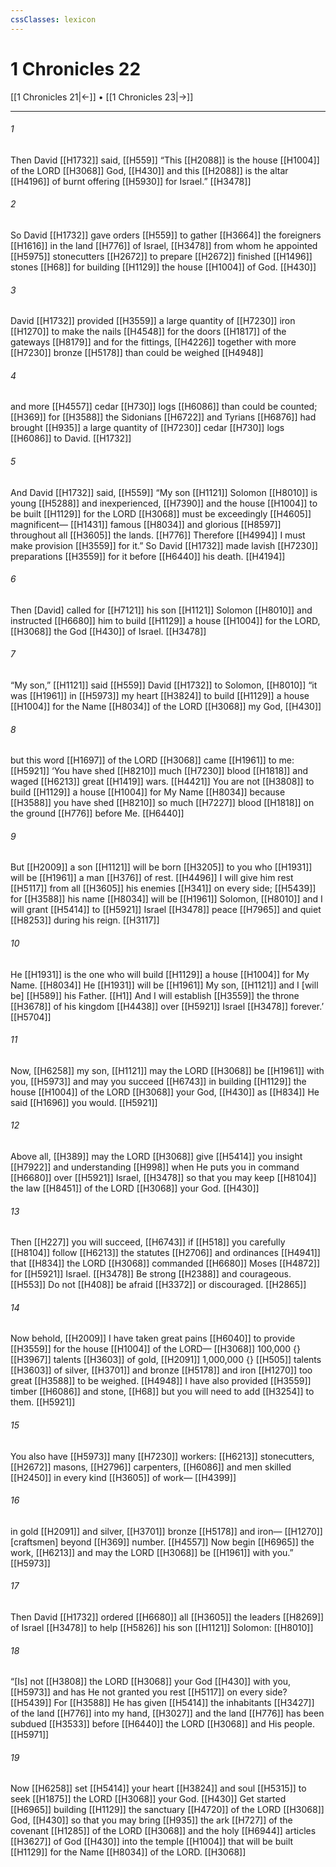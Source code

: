 ```yaml
---
cssClasses: lexicon
---
```


# 1 Chronicles 22

[[1 Chronicles 21|←]] • [[1 Chronicles 23|→]]

---

###### 1
Then David [[H1732]] said, [[H559]] “This [[H2088]] is the house [[H1004]] of the LORD [[H3068]] God, [[H430]] and this [[H2088]] is the altar [[H4196]] of burnt offering [[H5930]] for Israel.” [[H3478]]

###### 2
So David [[H1732]] gave orders [[H559]] to gather [[H3664]] the foreigners [[H1616]] in the land [[H776]] of Israel, [[H3478]] from whom he appointed [[H5975]] stonecutters [[H2672]] to prepare [[H2672]] finished [[H1496]] stones [[H68]] for building [[H1129]] the house [[H1004]] of God. [[H430]]

###### 3
David [[H1732]] provided [[H3559]] a large quantity of [[H7230]] iron [[H1270]] to make the nails [[H4548]] for the doors [[H1817]] of the gateways [[H8179]] and for the fittings, [[H4226]] together with more [[H7230]] bronze [[H5178]] than could be weighed [[H4948]]

###### 4
and more [[H4557]] cedar [[H730]] logs [[H6086]] than could be counted; [[H369]] for [[H3588]] the Sidonians [[H6722]] and Tyrians [[H6876]] had brought [[H935]] a large quantity of [[H7230]] cedar [[H730]] logs [[H6086]] to David. [[H1732]]

###### 5
And David [[H1732]] said, [[H559]] “My son [[H1121]] Solomon [[H8010]] is young [[H5288]] and inexperienced, [[H7390]] and the house [[H1004]] to be built [[H1129]] for the LORD [[H3068]] must be exceedingly [[H4605]] magnificent— [[H1431]] famous [[H8034]] and glorious [[H8597]] throughout all [[H3605]] the lands. [[H776]] Therefore [[H4994]] I must make provision [[H3559]] for it.”  So David [[H1732]] made lavish [[H7230]] preparations [[H3559]] for it before [[H6440]] his death. [[H4194]]

###### 6
Then [David] called for [[H7121]] his son [[H1121]] Solomon [[H8010]] and instructed [[H6680]] him to build [[H1129]] a house [[H1004]] for the LORD, [[H3068]] the God [[H430]] of Israel. [[H3478]]

###### 7
“My son,” [[H1121]] said [[H559]] David [[H1732]] to Solomon, [[H8010]] “it was [[H1961]] in [[H5973]] my heart [[H3824]] to build [[H1129]] a house [[H1004]] for the Name [[H8034]] of the LORD [[H3068]] my God, [[H430]]

###### 8
but this word [[H1697]] of the LORD [[H3068]] came [[H1961]] to me: [[H5921]] ‘You have shed [[H8210]] much [[H7230]] blood [[H1818]] and waged [[H6213]] great [[H1419]] wars. [[H4421]] You are not [[H3808]] to build [[H1129]] a house [[H1004]] for My Name [[H8034]] because [[H3588]] you have shed [[H8210]] so much [[H7227]] blood [[H1818]] on the ground [[H776]] before Me. [[H6440]]

###### 9
But [[H2009]] a son [[H1121]] will be born [[H3205]] to you  who [[H1931]] will be [[H1961]] a man [[H376]] of rest. [[H4496]] I will give him rest [[H5117]] from all [[H3605]] his enemies [[H341]] on every side; [[H5439]] for [[H3588]] his name [[H8034]] will be [[H1961]] Solomon, [[H8010]] and I will grant [[H5414]] to [[H5921]] Israel [[H3478]] peace [[H7965]] and quiet [[H8253]] during his reign. [[H3117]]

###### 10
He [[H1931]] is the one who will build [[H1129]] a house [[H1004]] for My Name. [[H8034]] He [[H1931]] will be [[H1961]] My son, [[H1121]] and I [will be] [[H589]] his  Father. [[H1]] And I will establish [[H3559]] the throne [[H3678]] of his kingdom [[H4438]] over [[H5921]] Israel [[H3478]] forever.’ [[H5704]]

###### 11
Now, [[H6258]] my son, [[H1121]] may the LORD [[H3068]] be [[H1961]] with you, [[H5973]] and may you succeed [[H6743]] in building [[H1129]] the house [[H1004]] of the LORD [[H3068]] your God, [[H430]] as [[H834]] He said [[H1696]] you would. [[H5921]]

###### 12
Above all, [[H389]] may the LORD [[H3068]] give [[H5414]] you insight [[H7922]] and understanding [[H998]] when He puts you in command [[H6680]] over [[H5921]] Israel, [[H3478]] so that you may keep [[H8104]] the law [[H8451]] of the LORD [[H3068]] your God. [[H430]]

###### 13
Then [[H227]] you will succeed, [[H6743]] if [[H518]] you carefully [[H8104]] follow [[H6213]] the statutes [[H2706]] and ordinances [[H4941]] that [[H834]] the LORD [[H3068]] commanded [[H6680]] Moses [[H4872]] for [[H5921]] Israel. [[H3478]] Be strong [[H2388]] and courageous. [[H553]] Do not [[H408]] be afraid [[H3372]] or discouraged. [[H2865]]

###### 14
Now behold, [[H2009]] I have taken great pains [[H6040]] to provide [[H3559]] for the house [[H1004]] of the LORD— [[H3068]] 100,000 {} [[H3967]] talents [[H3603]] of gold, [[H2091]] 1,000,000 {} [[H505]] talents [[H3603]] of silver, [[H3701]] and bronze [[H5178]] and iron [[H1270]] too great [[H3588]] to be weighed. [[H4948]] I have also provided [[H3559]] timber [[H6086]] and stone, [[H68]] but you will need to add [[H3254]] to them. [[H5921]]

###### 15
You also have [[H5973]] many [[H7230]] workers: [[H6213]] stonecutters, [[H2672]] masons, [[H2796]] carpenters, [[H6086]] and men skilled [[H2450]] in every kind [[H3605]] of work— [[H4399]]

###### 16
in gold [[H2091]] and silver, [[H3701]] bronze [[H5178]] and iron— [[H1270]] [craftsmen] beyond [[H369]] number. [[H4557]] Now begin [[H6965]] the work, [[H6213]] and may the LORD [[H3068]] be [[H1961]] with you.” [[H5973]]

###### 17
Then David [[H1732]] ordered [[H6680]] all [[H3605]] the leaders [[H8269]] of Israel [[H3478]] to help [[H5826]] his son [[H1121]] Solomon: [[H8010]]

###### 18
“[Is] not [[H3808]] the LORD [[H3068]] your God [[H430]] with you, [[H5973]] and has He not granted you rest [[H5117]] on every side? [[H5439]] For [[H3588]] He has given [[H5414]] the inhabitants [[H3427]] of the land [[H776]] into my hand, [[H3027]] and the land [[H776]] has been subdued [[H3533]] before [[H6440]] the LORD [[H3068]] and His people. [[H5971]]

###### 19
Now [[H6258]] set [[H5414]] your heart [[H3824]] and soul [[H5315]] to seek [[H1875]] the LORD [[H3068]] your God. [[H430]] Get started [[H6965]] building [[H1129]] the sanctuary [[H4720]] of the LORD [[H3068]] God, [[H430]] so that you may bring [[H935]] the ark [[H727]] of the covenant [[H1285]] of the LORD [[H3068]] and the holy [[H6944]] articles [[H3627]] of God [[H430]] into the temple [[H1004]] that will be built [[H1129]] for the Name [[H8034]] of the LORD. [[H3068]]

